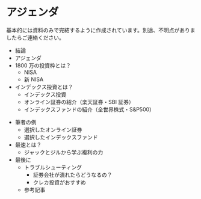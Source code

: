 # アジェンダ

基本的には資料のみで完結するように作成されています。別途、不明点がありましたらご連絡ください。

<div grid="~ cols-2 gap-4">
<div>

- 結論
- アジェンダ
- 1800 万の投資枠とは？
  - NISA
  - 新 NISA
- インデックス投資とは？
  - インデックス投資
  - オンライン証券の紹介（楽天証券・SBI 証券）
  - インデックスファンドの紹介（全世界株式・S&P500）

</div>
<div>

- 筆者の例
  - 選択したオンライン証券
  - 選択したインデックスファンド
- 最速とは？
  - ジャックとジルから学ぶ複利の力
- 最後に
  - トラブルシューティング
    - 証券会社が潰れたらどうなるの？
    - クレカ投資がおすすめ
  - 参考記事

</div>
</div>
